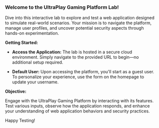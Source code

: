 ### Welcome to the UltraPlay Gaming Platform Lab!

Dive into this interactive lab to explore and test a web application designed to simulate real-world scenarios. Your mission is to navigate the platform, manage user profiles, and uncover potential security aspects through hands-on experimentation.

**Getting Started:**

- **Access the Application:** The lab is hosted in a secure cloud environment. Simply navigate to the provided URL to begin—no additional setup required.
  
- **Default User:** Upon accessing the platform, you'll start as a guest user. To personalize your experience, use the form on the homepage to update your username.

**Objective:**

Engage with the UltraPlay Gaming Platform by interacting with its features. Test various inputs, observe how the application responds, and enhance your understanding of web application behaviors and security practices.

Happy Testing!